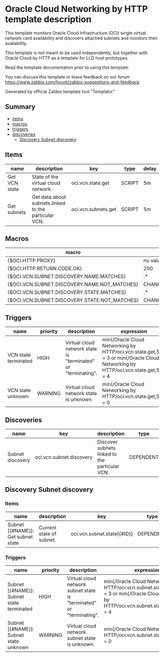 # Oracle Cloud Networking by HTTP template description

This template monitors Oracle Cloud Infrastructure (OCI) single virtual network card availability and discovers
attached subnets and monitors their availability.

This template is not meant to be used independently, but together with Oracle Cloud by HTTP as a template for 
LLD host prototypes.

Read the template documentation prior to using this template.

You can discuss this template or leave feedback on our forum https://www.zabbix.com/forum/zabbix-suggestions-and-feedback

Generated by official Zabbix template tool "Templator"

## Summary
* [items](#items)
* [macros](#macros)
* [triggers](#triggers)
* [discoveries](#discoveries)
  * [Discovery Subnet discovery ](#discovery_subnet_discovery)

<a name="items" />

## Items
| name | description | key | type | delay |
| ------------- |------------- |------------- |------------- |------------- |
| Get VCN state | State of the virtual cloud network. | oci.vcn.state.get | SCRIPT | 5m |
| Get subnets | Get data about subnets linked to the particular VCN. | oci.vcn.subnets.get | SCRIPT | 5m |


<a name="macros" />

## Macros
| macro | value |
| ------------- |------------- |
| {$OCI.HTTP.PROXY} | no value |
| {$OCI.HTTP.RETURN.CODE.OK} | 200 |
| {$OCI.VCN.SUBNET.DISCOVERY.NAME.MATCHES} | .* |
| {$OCI.VCN.SUBNET.DISCOVERY.NAME.NOT_MATCHES} | CHANGE_IF_NEEDED |
| {$OCI.VCN.SUBNET.DISCOVERY.STATE.MATCHES} | .* |
| {$OCI.VCN.SUBNET.DISCOVERY.STATE.NOT_MATCHES} | CHANGE_IF_NEEDED |


<a name="triggers" />

## Triggers
| name | priority | description | expression | tags | url |
| ------------- |------------- |------------- |------------- |------------- |------------- |
| VCN state terminated | HIGH | Virtual cloud network state is "terminated" or "terminating". | min(/Oracle Cloud Networking by HTTP/oci.vcn.state.get,5m) = 3 or min(/Oracle Cloud Networking by HTTP/oci.vcn.state.get,5m) = 4 | [{"tag": "scope", "value": "availability"}] | no url |
| VCN state unknown | WARNING | Virtual cloud network state is unknown. | min(/Oracle Cloud Networking by HTTP/oci.vcn.state.get,5m) = 0 | [{"tag": "scope", "value": "availability"}] | no url |


<a name="discoveries" />

## Discoveries
| name | key | description | type | lifetime | delay |
| ------------- |------------- |------------- |------------- |------------- |------------- |
| Subnet discovery | oci.vcn.subnet.discovery | Discover subnets linked to the particular VCN. | DEPENDENT | no lifetime | 0 |


<a name="discovery_subnet_discovery" />

## Discovery Subnet discovery

### Items

| name | description | key | type |
| ------------- |------------- |------------- |------------- |
| Subnet [{#NAME}]: Get subnet state | Current state of subnet. | oci.vcn.subnet.state[{#ID}] | DEPENDENT |


### Triggers

| name | priority | description | expression | tags | url |
| ------------- |------------- |------------- |------------- |------------- |------------- |
| Subnet [{#NAME}]: Subnet state terminated | HIGH | Virtual cloud network subnet state is "terminated" or "terminating". | min(/Oracle Cloud Networking by HTTP/oci.vcn.subnet.state[{#ID}],5m) = 3 or min(/Oracle Cloud Networking by HTTP/oci.vcn.subnet.state[{#ID}],5m) = 4 | [{"tag": "scope", "value": "availability"}] | no url |
| Subnet [{#NAME}]: Subnet state unknown | WARNING | Virtual cloud network subnet state is unknown. | min(/Oracle Cloud Networking by HTTP/oci.vcn.subnet.state[{#ID}],5m) = 0 | [{"tag": "scope", "value": "availability"}] | no url |

